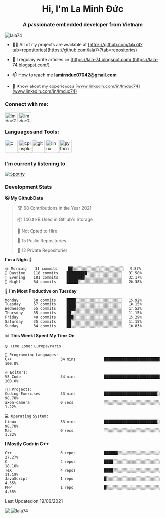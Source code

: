 <h1 align="center">Hi, I'm La Minh Đức</h1>
<h3 align="center">A passionate embedded developer from Vietnam</h3>

<p align="left"> <img src="https://komarev.com/ghpvc/?username=lala74&label=Profile%20views&color=0e75b6&style=flat"
                alt="lala74" /> </p>

- 👨‍💻 All of my projects are available at
[https://github.com/lala74?tab=repositories](https://github.com/lala74?tab=repositories)

- 📝 I regulary write articles on [https://lala-74.blogspot.com/](https://lala-74.blogspot.com/)

- 📫 How to reach me **laminhduc07042@gmail.com**

- 📄 Know about my experiences [www.linkedin.com/in/lmduc74](www.linkedin.com/in/lmduc74)

### Connect with me:
<p align="left">
        <a href="https://linkedin.com/in/lmduc74" target="blank"><img align="center"
                        src="https://cdn.jsdelivr.net/npm/simple-icons@3.0.1/icons/linkedin.svg" alt="lmduc74"
                        height="30" width="40" /></a>
        <a href="https://fb.com/lmduc74" target="blank"><img align="center"
                        src="https://cdn.jsdelivr.net/npm/simple-icons@3.0.1/icons/facebook.svg" alt="lmduc74"
                        height="30" width="40" /></a>
</p>

### Languages and Tools:
<p align="left"> <a href="https://www.cprogramming.com/" target="_blank"> <img
                        src="https://devicons.github.io/devicon/devicon.git/icons/c/c-original.svg" alt="c" width="40"
                        height="40" /> </a> <a href="https://www.w3schools.com/cpp/" target="_blank"> <img
                        src="https://devicons.github.io/devicon/devicon.git/icons/cplusplus/cplusplus-original.svg"
                        alt="cplusplus" width="40" height="40" /> </a> <a href="https://git-scm.com/" target="_blank">
                <img src="https://www.vectorlogo.zone/logos/git-scm/git-scm-icon.svg" alt="git" width="40"
                        height="40" /> </a> <a href="https://www.linux.org/" target="_blank"> <img
                        src="https://devicons.github.io/devicon/devicon.git/icons/linux/linux-original.svg" alt="linux"
                        width="40" height="40" /> </a> <a href="https://www.python.org" target="_blank"> <img
                        src="https://devicons.github.io/devicon/devicon.git/icons/python/python-original.svg"
                        alt="python" width="40" height="40" /> </a> </p>

### I'm currently listening to
[![Spotify](https://spotify-playing-git-master.lala74.vercel.app/api/spotify)](https://open.spotify.com/user/nrjaez36fdyqfexa07wju067g)


### Development Stats
<!--START_SECTION:waka-->
**🐱 My Github Data** 

> 🏆 68 Contributions in the Year 2021
 > 
> 📦 146.0 kB Used in Github's Storage 
 > 
> 🚫 Not Opted to Hire
 > 
> 📜 15 Public Repositories 
 > 
> 🔑 12 Private Repositories  
 > 
**I'm a Night 🦉** 

```text
🌞 Morning    31 commits     ██░░░░░░░░░░░░░░░░░░░░░░░   9.87% 
🌆 Daytime    118 commits    █████████░░░░░░░░░░░░░░░░   37.58% 
🌃 Evening    101 commits    ████████░░░░░░░░░░░░░░░░░   32.17% 
🌙 Night      64 commits     █████░░░░░░░░░░░░░░░░░░░░   20.38%

```
📅 **I'm Most Productive on Tuesday** 

```text
Monday       50 commits     ████░░░░░░░░░░░░░░░░░░░░░   15.92% 
Tuesday      57 commits     ████░░░░░░░░░░░░░░░░░░░░░   18.15% 
Wednesday    55 commits     ████░░░░░░░░░░░░░░░░░░░░░   17.52% 
Thursday     35 commits     ██░░░░░░░░░░░░░░░░░░░░░░░   11.15% 
Friday       48 commits     ███░░░░░░░░░░░░░░░░░░░░░░   15.29% 
Saturday     35 commits     ██░░░░░░░░░░░░░░░░░░░░░░░   11.15% 
Sunday       34 commits     ██░░░░░░░░░░░░░░░░░░░░░░░   10.83%

```


📊 **This Week I Spent My Time On** 

```text
⌚︎ Time Zone: Europe/Paris

💬 Programming Languages: 
C++                      34 mins             █████████████████████████   100.0%

🔥 Editors: 
VS Code                  34 mins             █████████████████████████   100.0%

🐱‍💻 Projects: 
Coding-Exercises         33 mins             ████████████████████████░   98.78% 
axon-camera              0 secs              ░░░░░░░░░░░░░░░░░░░░░░░░░   1.22%

💻 Operating System: 
Linux                    33 mins             ████████████████████████░   98.78% 
Mac                      0 secs              ░░░░░░░░░░░░░░░░░░░░░░░░░   1.22%

```

**I Mostly Code in C++** 

```text
C++                      6 repos             ██████░░░░░░░░░░░░░░░░░░░   27.27% 
C                        4 repos             ████░░░░░░░░░░░░░░░░░░░░░   18.18% 
TeX                      4 repos             ████░░░░░░░░░░░░░░░░░░░░░   18.18% 
JavaScript               1 repo              █░░░░░░░░░░░░░░░░░░░░░░░░   4.55% 
PHP                      1 repo              █░░░░░░░░░░░░░░░░░░░░░░░░   4.55%

```



 Last Updated on 19/06/2021
<!--END_SECTION:waka-->


<img align="left" src="https://github-readme-stats-chi-rust.vercel.app/api?username=lala74&show_icons=true&hide_border=true" /> 

<img align="left"
src="https://github-readme-stats.vercel.app/api/top-langs?username=lala74&show_icons=true&locale=en&layout=compact&hide_border=true" alt="lala74" />  
